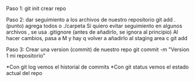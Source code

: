 Paso 1: git init crear repo

Paso 2: dar seguimiento a los archivos de nuestro repositorio
git add .(punto) agrega todos o ./carpeta
Si quiero evitar seguimiento en algunos archivos , se usa .gitignore (antes de añadirlo, se ignora al principio)
Al hacer cambios, pasa a M y hay q volver a añadirlo al staging area c git add

Paso 3: Crear una version (commit) de nuestro repo
git commit -m "Version 1 mi repositorio"

*Con git log vemos el historial de commits
*Con git status vemos el estado actual del repo